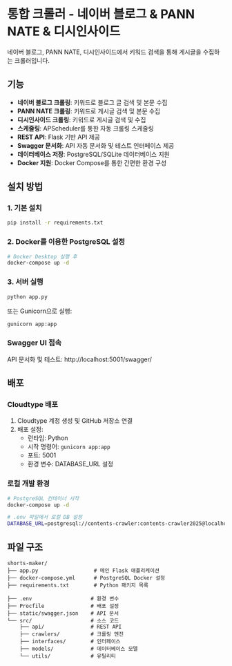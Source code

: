 # 통합 크롤러 - 네이버 블로그 & PANN NATE & 디시인사이드

네이버 블로그, PANN NATE, 디시인사이드에서 키워드 검색을 통해 게시글을 수집하는 크롤러입니다.

## 기능

- **네이버 블로그 크롤링**: 키워드로 블로그 글 검색 및 본문 수집
- **PANN NATE 크롤링**: 키워드로 게시글 검색 및 본문 수집
- **디시인사이드 크롤링**: 키워드로 게시글 검색 및 수집
- **스케줄링**: APScheduler를 통한 자동 크롤링 스케줄링
- **REST API**: Flask 기반 API 제공
- **Swagger 문서화**: API 자동 문서화 및 테스트 인터페이스 제공
- **데이터베이스 저장**: PostgreSQL/SQLite 데이터베이스 지원
- **Docker 지원**: Docker Compose를 통한 간편한 환경 구성

## 설치 방법

### 1. 기본 설치

```bash
pip install -r requirements.txt
```

### 2. Docker를 이용한 PostgreSQL 설정

```bash
# Docker Desktop 실행 후
docker-compose up -d
```

### 3. 서버 실행

```bash
python app.py
```

또는 Gunicorn으로 실행:

```bash
gunicorn app:app
```

### Swagger UI 접속

API 문서화 및 테스트: http://localhost:5001/swagger/

## 배포

### Cloudtype 배포

1. Cloudtype 계정 생성 및 GitHub 저장소 연결
2. 배포 설정:
   - 런타임: Python
   - 시작 명령어: `gunicorn app:app`
   - 포트: 5001
   - 환경 변수: DATABASE_URL 설정

### 로컬 개발 환경

```bash
# PostgreSQL 컨테이너 시작
docker-compose up -d

# .env 파일에서 로컬 DB 설정
DATABASE_URL=postgresql://contents-crawler:contents-crawler2025@localhost:5432/postgres
```

## 파일 구조

```
shorts-maker/
├── app.py                  # 메인 Flask 애플리케이션
├── docker-compose.yml      # PostgreSQL Docker 설정
├── requirements.txt        # Python 패키지 목록

├── .env                   # 환경 변수
├── Procfile               # 배포 설정
├── static/swagger.json    # API 문서
└── src/                   # 소스 코드
    ├── api/               # REST API
    ├── crawlers/          # 크롤링 엔진
    ├── interfaces/        # 인터페이스
    ├── models/            # 데이터베이스 모델
    └── utils/             # 유틸리티
```
